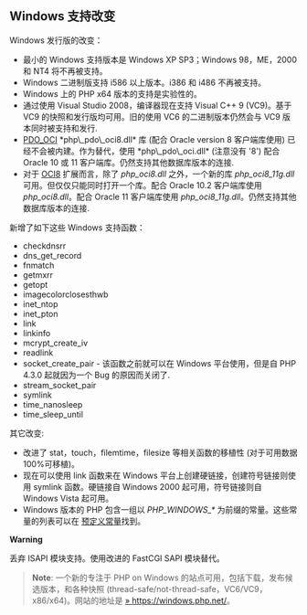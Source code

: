 Windows 支持改变
----------------

Windows 发行版的改变：

-   <span class="simpara"> 最小的 Windows 支持版本是 Windows XP
    SP3；Windows 98，ME，2000 和 NT4 将不再被支持。 </span>
-   <span class="simpara"> Windows 二进制版支持 i586 以上版本。i386 和
    i486 不再被支持。 </span>
-   <span class="simpara"> Windows 上的 PHP x64 版本的支持是实验性的。
    </span>
-   <span class="simpara"> 通过使用 Visual Studio 2008，编译器现在支持
    Visual C++ 9 (VC9)。基于 VC9 的快照和发行版均可用。旧的使用 VC6
    的二进制版本仍然会与 VC9 版本同时被支持和发行. </span>
-   <span class="simpara">
    <a href="/book/pdo.html#Oracle%20(PDO)" class="link">PDO_OCI</a>
    *php\_pdo\_oci8.dll* 库 (配合 Oracle version 8 客户端库使用)
    已经不会被内建。作为替代，使用 *php\_pdo\_oci.dll* (注意没有 '8')
    配合 Oracle 10 或 11 客户端库。仍然支持其他数据库版本的连接. </span>
-   <span class="simpara"> 对于
    <a href="/book/oci8.html" class="link">OCI8</a> 扩展而言，除了
    *php\_oci8.dll* 之外，一个新的库 *php\_oci8\_11g.dll*
    可用。但仅仅只能同时打开一个库。配合 Oracle 10.2 客户端库使用
    *php\_oci8.dll*。配合 Oracle 11 客户端库使用
    *php\_oci8\_11g.dll*。仍然支持其他数据库版本的连接. </span>

新增了如下这些 Windows 支持函数：

-   <span class="simpara"> <span class="function">checkdnsrr</span>
    </span>
-   <span class="simpara"> <span
    class="function">dns\_get\_record</span> </span>
-   <span class="simpara"> <span class="function">fnmatch</span> </span>
-   <span class="simpara"> <span class="function">getmxrr</span> </span>
-   <span class="simpara"> <span class="function">getopt</span> </span>
-   <span class="simpara"> <span
    class="function">imagecolorclosesthwb</span> </span>
-   <span class="simpara"> <span class="function">inet\_ntop</span>
    </span>
-   <span class="simpara"> <span class="function">inet\_pton</span>
    </span>
-   <span class="simpara"> <span class="function">link</span> </span>
-   <span class="simpara"> <span class="function">linkinfo</span>
    </span>
-   <span class="simpara"> <span
    class="function">mcrypt\_create\_iv</span> </span>
-   <span class="simpara"> <span class="function">readlink</span>
    </span>
-   <span class="simpara"> <span
    class="function">socket\_create\_pair</span> - 该函数之前就可以在
    Windows 平台使用，但是自 PHP 4.3.0 起就因为一个 Bug 的原因而关闭了.
    </span>
-   <span class="simpara"> <span
    class="function">stream\_socket\_pair</span> </span>
-   <span class="simpara"> <span class="function">symlink</span> </span>
-   <span class="simpara"> <span class="function">time\_nanosleep</span>
    </span>
-   <span class="simpara"> <span
    class="function">time\_sleep\_until</span> </span>

其它改变:

-   <span class="simpara"> 改进了 <span
    class="function">stat</span>，<span
    class="function">touch</span>，<span
    class="function">filemtime</span>，<span
    class="function">filesize</span> 等相关函数的移植性
    (对于可用数据100%可移植)。 </span>
-   <span class="simpara"> 现在可以使用 <span
    class="function">link</span> 函数来在 Windows
    平台上创建硬链接，创建符号链接则使用 <span
    class="function">symlink</span> 函数。硬链接自 Windows 2000
    起可用，符号链接则自 Windows Vista 起可用。 </span>
-   <span class="simpara"> Windows 版本的 PHP 包含一组以
    *PHP\_WINDOWS\_\** 为前缀的常量。这些常量的列表可以在
    <a href="/info/constants.html" class="xref">预定义常量</a>找到。
    </span>

**Warning**

丢弃 ISAPI 模块支持。使用改进的 FastCGI SAPI 模块替代。

> **Note**: <span class="simpara"> 一个新的专注于 PHP on Windows
> 的站点可用，包括下载，发布候选版本，和各种快照
> (thread-safe/not-thread-safe，VC6/VC9，x86/x64)。网站的地址是
> <a href="https://windows.php.net/" class="link external">» https://windows.php.net/</a>。
> </span>
